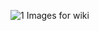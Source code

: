 ![1](https://user-images.githubusercontent.com/69400777/132137197-610cd185-3753-48e3-ac7d-121752ceca40.PNG)
Images for wiki
